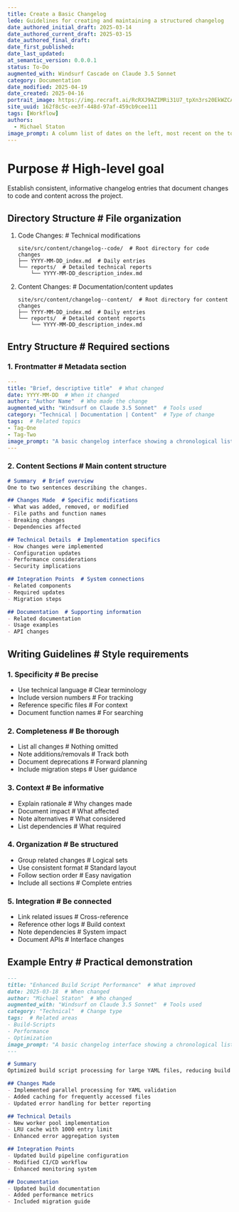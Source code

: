 ```yaml
---
title: Create a Basic Changelog
lede: Guidelines for creating and maintaining a structured changelog
date_authored_initial_draft: 2025-03-14
date_authored_current_draft: 2025-03-15
date_authored_final_draft: 
date_first_published: 
date_last_updated: 
at_semantic_version: 0.0.0.1
status: To-Do
augmented_with: Windsurf Cascade on Claude 3.5 Sonnet
category: Documentation
date_modified: 2025-04-19
date_created: 2025-04-16
portrait_image: https://img.recraft.ai/RcRXJ9AZIMRi31U7_tpXn3rs20EkWZCA3UbIqbDO3jc/rs:fit:1024:1820:0/raw:1/plain/abs://external/images/a1ab7b7e-fa76-4413-ae97-696f3a9eab94
site_uuid: 162f8c5c-ee3f-448d-97af-459cb9cee111
tags: [Workflow]
authors:
  - Michael Staton
image_prompt: A column list of dates on the left, most recent on the top. On the right, the symbol representing infinite.
---
```


# Purpose  # High-level goal
Establish consistent, informative changelog entries that document changes to code and content across the project.

## Directory Structure  # File organization
1. Code Changes:  # Technical modifications
   ```
   site/src/content/changelog--code/  # Root directory for code changes
   ├── YYYY-MM-DD_index.md  # Daily entries
   └── reports/  # Detailed technical reports
       └── YYYY-MM-DD_description_index.md
   ```

2. Content Changes:  # Documentation/content updates
   ```
   site/src/content/changelog--content/  # Root directory for content changes
   ├── YYYY-MM-DD_index.md  # Daily entries
   └── reports/  # Detailed content reports
       └── YYYY-MM-DD_description_index.md
   ```

## Entry Structure  # Required sections

### 1. Frontmatter  # Metadata section
```yaml
---
title: "Brief, descriptive title"  # What changed
date: YYYY-MM-DD  # When it changed
author: "Author Name"  # Who made the change
augmented_with: "Windsurf on Claude 3.5 Sonnet"  # Tools used
category: "Technical | Documentation | Content"  # Type of change
tags:  # Related topics
- Tag-One
- Tag-Two
image_prompt: "A basic changelog interface showing a chronological list of updates, color-coded tags for features and fixes, and a simple, clean design. Visuals include a timeline, version numbers, and checkmarks for completed tasks."
---
```

### 2. Content Sections  # Main content structure
```markdown
# Summary  # Brief overview
One to two sentences describing the changes.

## Changes Made  # Specific modifications
- What was added, removed, or modified
- File paths and function names
- Breaking changes
- Dependencies affected

## Technical Details  # Implementation specifics
- How changes were implemented
- Configuration updates
- Performance considerations
- Security implications

## Integration Points  # System connections
- Related components
- Required updates
- Migration steps

## Documentation  # Supporting information
- Related documentation
- Usage examples
- API changes
```

## Writing Guidelines  # Style requirements

### 1. Specificity  # Be precise
- Use technical language  # Clear terminology
- Include version numbers  # For tracking
- Reference specific files  # For context
- Document function names  # For searching

### 2. Completeness  # Be thorough
- List all changes  # Nothing omitted
- Note additions/removals  # Track both
- Document deprecations  # Forward planning
- Include migration steps  # User guidance

### 3. Context  # Be informative
- Explain rationale  # Why changes made
- Document impact  # What affected
- Note alternatives  # What considered
- List dependencies  # What required

### 4. Organization  # Be structured
- Group related changes  # Logical sets
- Use consistent format  # Standard layout
- Follow section order  # Easy navigation
- Include all sections  # Complete entries

### 5. Integration  # Be connected
- Link related issues  # Cross-reference
- Reference other logs  # Build context
- Note dependencies  # System impact
- Document APIs  # Interface changes

## Example Entry  # Practical demonstration
```markdown
---
title: "Enhanced Build Script Performance"  # What improved
date: 2025-03-18  # When changed
author: "Michael Staton"  # Who changed
augmented_with: "Windsurf on Claude 3.5 Sonnet"  # Tools used
category: "Technical"  # Change type
tags:  # Related areas
- Build-Scripts
- Performance
- Optimization
image_prompt: "A basic changelog interface showing a chronological list of updates, color-coded tags for features and fixes, and a simple, clean design. Visuals include a timeline, version numbers, and checkmarks for completed tasks."
---

# Summary
Optimized build script processing for large YAML files, reducing build time by 40%.

## Changes Made
- Implemented parallel processing for YAML validation
- Added caching for frequently accessed files
- Updated error handling for better reporting

## Technical Details
- New worker pool implementation
- LRU cache with 1000 entry limit
- Enhanced error aggregation system

## Integration Points
- Updated build pipeline configuration
- Modified CI/CD workflow
- Enhanced monitoring system

## Documentation
- Updated build documentation
- Added performance metrics
- Included migration guide
```